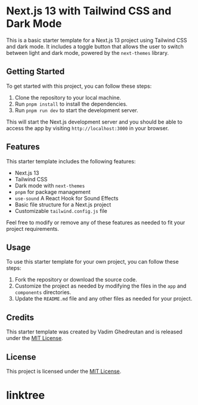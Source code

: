 # Next.js 13 with Tailwind CSS and Dark Mode

This is a basic starter template for a Next.js 13 project using Tailwind CSS and dark mode. It includes a toggle button that allows the user to switch between light and dark mode, powered by the `next-themes` library.

## Getting Started

To get started with this project, you can follow these steps:

1. Clone the repository to your local machine.
2. Run `pnpm install` to install the dependencies.
3. Run `pnpm run dev` to start the development server.

This will start the Next.js development server and you should be able to access the app by visiting `http://localhost:3000` in your browser.

## Features

This starter template includes the following features:

- Next.js 13
- Tailwind CSS
- Dark mode with `next-themes`
- `pnpm` for package management
- `use-sound` A React Hook for Sound Effects
- Basic file structure for a Next.js project
- Customizable `tailwind.config.js` file

Feel free to modify or remove any of these features as needed to fit your project requirements.

## Usage

To use this starter template for your own project, you can follow these steps:

1. Fork the repository or download the source code.
2. Customize the project as needed by modifying the files in the `app` and `components` directories.
3. Update the `README.md` file and any other files as needed for your project.

## Credits

This starter template was created by Vadim Ghedreutan and is released under the [MIT License](https://opensource.org/licenses/MIT).

## License

This project is licensed under the [MIT License](https://opensource.org/licenses/MIT).

# linktree
